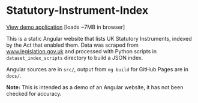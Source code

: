 # Statutory-Instrument-Index

[View demo application](https://joe-crawford.github.io/Statutory-Instrument-Index/) [loads ~7MB in browser]

This is a static Angular website that lists UK Statutory Instruments, indexed by the Act that enabled them. Data was scraped from www.legislation.gov.uk and processed with Python scripts in `dataset_index_scripts` directory to build a JSON index.

Angular sources are in `src/`, output from `ng build` for GitHub Pages are in `docs/`.

**Note:** This is intended as a demo of an Angular website, it has not been checked for accuracy.